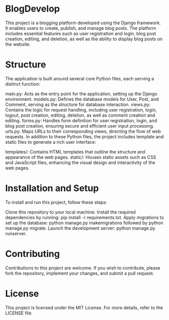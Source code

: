 # BlogDevelop
This project is a blogging platform developed using the Django framework. It enables users to create, publish, and manage blog posts. The platform includes essential features such as user registration and login, blog post creation, editing, and deletion, as well as the ability to display blog posts on the website.
# Structure
The application is built around several core Python files, each serving a distinct function:

main.py: Acts as the entry point for the application, setting up the Django environment.
models.py: Defines the database models for User, Post, and Comment, serving as the structure for database interaction.
views.py: Contains the logic for request handling, including user registration, login, logout, post creation, editing, deletion, as well as comment creation and editing.
forms.py: Handles form definition for user registration, login, and blog post creation, ensuring secure and efficient user input processing.
urls.py: Maps URLs to their corresponding views, directing the flow of web requests.
In addition to these Python files, the project includes template and static files to generate a rich user interface:

templates/: Contains HTML templates that outline the structure and appearance of the web pages.
static/: Houses static assets such as CSS and JavaScript files, enhancing the visual design and interactivity of the web pages.
# Installation and Setup
To install and run this project, follow these steps:

Clone this repository to your local machine.
Install the required dependencies by running: pip install -r requirements.txt.
Apply migrations to set up the database: python manage.py makemigrations followed by python manage.py migrate.
Launch the development server: python manage.py runserver.

# Contributing
Contributions to this project are welcome. If you wish to contribute, please fork the repository, implement your changes, and submit a pull request.

# License
This project is licensed under the MIT License. For more details, refer to the LICENSE file.
